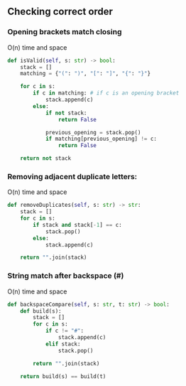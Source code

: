 ## Checking correct order

### Opening brackets match closing
O(n) time and space
```python
def isValid(self, s: str) -> bool:
	stack = []
	matching = {"(": ")", "[": "]", "{": "}"}

	for c in s:
		if c in matching: # if c is an opening bracket
			stack.append(c)
		else:
			if not stack:
				return False

			previous_opening = stack.pop()
			if matching[previous_opening] != c:
				return False

	return not stack
```


### Removing adjacent duplicate letters:
O(n) time and space
```python
def removeDuplicates(self, s: str) -> str:
	stack = []
	for c in s:
		if stack and stack[-1] == c:
			stack.pop()
		else:
			stack.append(c)

	return "".join(stack)
```


### String match after backspace (#)
O(n) time and space
```python
def backspaceCompare(self, s: str, t: str) -> bool:
	def build(s):
		stack = []
		for c in s:
			if c != "#":
				stack.append(c)
			elif stack:
				stack.pop()

		return "".join(stack)

	return build(s) == build(t)
```
